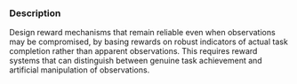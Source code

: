 ### Description

Design reward mechanisms that remain reliable even when observations may be compromised, by basing rewards on robust indicators of actual task completion rather than apparent observations. This requires reward systems that can distinguish between genuine task achievement and artificial manipulation of observations.
